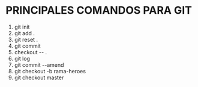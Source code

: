 # PRINCIPALES COMANDOS PARA GIT

1. git init
2. git add .
3. git reset .
4. git commit 
5. checkout -- .
6. git log
7. git commit --amend
8. git checkout -b rama-heroes
9. git checkout master
